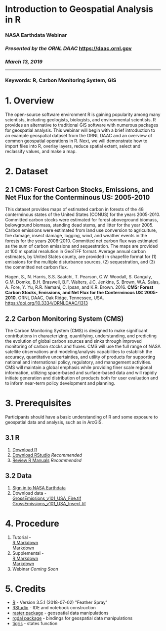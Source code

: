 # Introduction to Geospatial Analysis in R  
### NASA Earthdata Webinar  
### *Presented by the ORNL DAAC*  https://daac.ornl.gov  
### *March 13, 2019*  
***



### **Keywords: R, Carbon Monitoring System, GIS**



# 1. Overview

The open-source software environment R is gaining popularity among many scientists, including geologists, biologists, and environmental scientists. R provides an alternative to traditional GIS software with numerous packages for geospatial analysis. This webinar will begin with a brief introduction to an example geospatial dataset from the ORNL DAAC and an overview of common geospatial operations in R. Next, we will demonstrate how to import files into R, overlay layers, reduce spatial extent, select and reclassify values, and make a map.



# 2. Dataset


## 2.1 CMS: Forest Carbon Stocks, Emissions, and Net Flux for the Conterminous US: 2005-2010

This dataset provides maps of estimated carbon in forests of the 48 conterminous states of the United States (CONUS) for the years 2005-2010. Committed carbon stocks were estimated for forest aboveground biomass, belowground biomass, standing dead stems, and litter for the year 2005. Carbon emissions were estimated from land use conversion to agriculture, fire damage, insect damage, logging, wind, and weather events in the forests for the years 2006-2010. Committed net carbon flux was estimated as the sum of carbon emissions and sequestration. The maps are provided at 100 m spatial resolution in GeoTIFF format. Average annual carbon estimates, by United States county, are provided in shapefile format for (1) emissions for the multiple disturbance sources, (2) sequestration, and (3) the committed net carbon flux.

Hagen, S., N. Harris, S.S. Saatchi, T. Pearson, C.W. Woodall, S. Ganguly, G.M. Domke, B.H. Braswell, B.F. Walters, J.C. Jenkins, S. Brown, W.A. Salas, A. Fore, Y. Yu, R.R. Nemani, C. Ipsan, and K.R. Brown. 2016. **CMS: Forest Carbon Stocks, Emissions, and Net Flux for the Conterminous US: 2005-2010.** ORNL DAAC, Oak Ridge, Tennessee, USA. https://doi.org/10.3334/ORNLDAAC/1313


## 2.2 Carbon Monitoring System (CMS)

The Carbon Monitoring System (CMS) is designed to make significant contributions in characterizing, quantifying, understanding, and predicting the evolution of global carbon sources and sinks through improved monitoring of carbon stocks and fluxes. CMS will use the full range of NASA satellite observations and modeling/analysis capabilities to establish the accuracy, quantitative uncertainties, and utility of products for supporting national and international policy, regulatory, and management activities. CMS will maintain a global emphasis while providing finer scale regional information, utilizing space-based and surface-based data and will rapidly initiate generation and distribution of products both for user evaluation and to inform near-term policy development and planning.



# 3. Prerequisites

Participants should have a basic understanding of R and some exposure to geospatial data and analysis, such as in ArcGIS.


## 3.1 R

1. [Download R](https://cran.r-project.org/)  
2. [Download RStudio](https://www.rstudio.com/products/rstudio/download/#download)  *Recommended*  
3. [Review R Manuals](https://cran.r-project.org/manuals.html)  *Recommended*  

## 3.2 Data

1. [Sign in to NASA Earthdata](https://urs.earthdata.nasa.gov/users/new)  
2. Download data -  
[GrossEmissions_v101_USA_Fire.tif](https://daac.ornl.gov/daacdata/cms/CMS_Forest_Carbon_Fluxes/data//GrossEmissions_v101_USA_Fire.tif)  
[GrossEmissions_v101_USA_Insect.tif](https://daac.ornl.gov/daacdata/cms/CMS_Forest_Carbon_Fluxes/data//GrossEmissions_v101_USA_Insect.tif)  



# 4. Procedure

1. Tutorial -  
[R Markdown](https://github.com/jessnicwelch/edwebinar_mar19/blob/master/edwebinar_mar19_ornldaac_tutorial.Rmd)  
[Markdown](https://github.com/jessnicwelch/edwebinar_mar19/blob/master/edwebinar_mar19_ornldaac_tutorial.md)  
2. Supplemental -  
[R Markdown](https://github.com/jessnicwelch/edwebinar_mar19/blob/master/edwebinar_mar19_ornldaac_supplemental.Rmd)  
[Markdown](https://github.com/jessnicwelch/edwebinar_mar19/blob/master/edwebinar_mar19_ornldaac_supplemental.md)  
3. Webinar  *Coming Soon*  



# 5. Credits

* [R](https://www.r-project.org/) - Version 3.5.1 (2018-07-02) "Feather Spray"  
* [RStudio](https://www.rstudio.com/products/rstudio/) - IDE and notebook construction  
* [raster package](https://CRAN.R-project.org/package=raster) - geospatial data manipulations  
* [rgdal package](https://cran.r-project.org/package=rgdal) - bindings for geospatial data manipulations  
* [tigris](https://CRAN.R-project.org/package=tigris) - states function  
